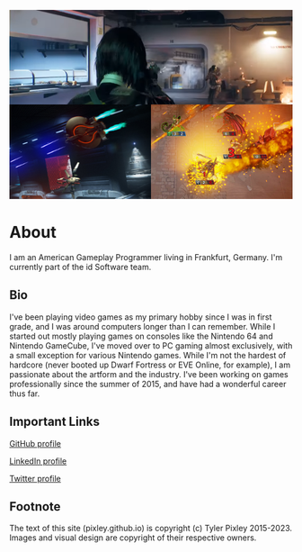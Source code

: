 ![Sizzle Picture](/images/Sizzle.png "Top: Rogue Company, Bottom Left: Descent, Bottom Right: Hand of the Gods")

# About
I am an American Gameplay Programmer living in Frankfurt, Germany.  I'm currently part of the id Software team.

## Bio
I've been playing video games as my primary hobby since I was in first grade, and I was around computers longer than I can remember.  While I started out mostly playing games on consoles like the Nintendo 64 and Nintendo GameCube, I've moved over to PC gaming almost exclusively, with a small exception for various Nintendo games.  While I'm not the hardest of hardcore (never booted up Dwarf Fortress or EVE Online, for example), I am passionate about the artform and the industry.  I've been working on games professionally since the summer of 2015, and have had a wonderful career thus far.

## Important Links
[GitHub profile](https://github.com/pixley)

[LinkedIn profile](https://www.linkedin.com/in/pixley)

[Twitter profile](https://www.twitter.com/pixtheheretic)

## Footnote
The text of this site (pixley.github.io) is copyright (c) Tyler Pixley 2015-2023.  Images and visual design are copyright of their respective owners.

